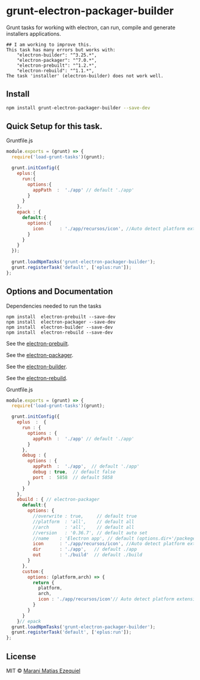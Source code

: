 # grunt-electron-packager-builder

Grunt tasks for working with electron, can run, compile and generate installers applications.

```
## I am working to improve this.
This task has many errors but works with:
    "electron-builder": "^3.25.*",
    "electron-packager": "^7.0.*",
    "electron-prebuilt": "^1.2.*",
    "electron-rebuild": "^1.1.*",
The task 'installer' (electron-builder) does not work well.
```

## Install
```sh
npm install grunt-electron-packager-builder --save-dev 
```

## Quick Setup for this task.
  Gruntfile.js 
```js
module.exports = (grunt) => {
  require('load-grunt-tasks')(grunt);

  grunt.initConfig({
    eplus:{
      run:{ 
        options:{
          appPath  :  './app' // default './app'
        }
      }
    },
    epack : {
      default:{
        options:{
          icon      : './app/recursos/icon', //Auto detect platform extension.
        }
      }
    }
  });
  
  grunt.loadNpmTasks('grunt-electron-packager-builder');
  grunt.registerTask('default', ['eplus:run']);
};
```

## Options and Documentation
Dependencies needed to run the tasks

```
npm install  electron-prebuilt --save-dev
npm install  electron-packager --save-dev
npm install  electron-builder --save-dev
npm install  electron-rebuild --save-dev
```
See the [electron-prebuilt](https://github.com/mafintosh/electron-prebuilt).

See the [electron-packager](https://github.com/maxogden/electron-packager).

See the [electron-builder](https://github.com/loopline-systems/electron-builder).

See the [electron-rebuild](https://github.com/electron/electron-rebuild).

Gruntfile.js

```js
module.exports = (grunt) => {
  require('load-grunt-tasks')(grunt);

  grunt.initConfig({
    eplus  :  {
      run : { 
        options : {
          appPath  :  './app' // default './app'
        }
      },
      debug : { 
        options : {
          appPath  :  './app',  // default './app'
          debug : true,  // default false
          port  :  5858  // default 5858
        }
      }
    },
    ebuild : { // electron-packager
      default:{
        options: {
          //overwrite : true,     // default true
          //platform  : 'all',    // default all
          //arch      : 'all',    // default all
          //version   : '0.36.7', // default auto set
          //name    : 'Electron app', // default (options.dir+'/packeger.json').name
          icon      : './app/recursos/icon', //Auto detect platform extension.
          dir       : './app',   // default ./app
          out       : './build'  // default ./build
        }
      },
      custom:{
        options: (platform,arch) => {
          return {
            platform,
            arch,
            icon : './app/recursos/icon'// Auto detect platform extension
          }
        }
      }
    }// epack  
  grunt.loadNpmTasks('grunt-electron-packager-builder');
  grunt.registerTask('default', ['eplus:run']);
};
```

## License
MIT © [Marani Matias Ezequiel](maranimatias@gmail.com)